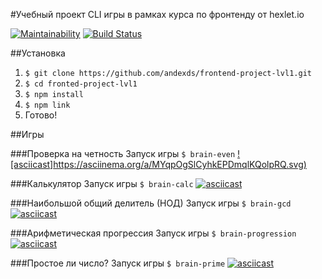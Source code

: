 #Учебный проект CLI игры в рамках курса по фронтенду от hexlet.io

[![Maintainability](https://api.codeclimate.com/v1/badges/f9b013cdc3a386b28ce9/maintainability)](https://codeclimate.com/github/andexds/frontend-project-lvl1/maintainability) [![Build Status](https://travis-ci.com/andexds/frontend-project-lvl1.svg?branch=master)](https://travis-ci.com/andexds/frontend-project-lvl1)


##Установка
1. `$ git clone https://github.com/andexds/frontend-project-lvl1.git`
3. `$ cd fronted-project-lvl1`
4. `$ npm install`
5. `$ npm link`
6.  Готово!

##Игры

###Проверка на четность
Запуск игры `$ brain-even`
[![asciicast]https://asciinema.org/a/MYqpOgSlCyhkEPDmqlKQolpRQ.svg)](https://asciinema.org/a/MYqpOgSlCyhkEPDmqlKQolpRQ)

###Калькулятор
Запуск игры `$ brain-calc`
[![asciicast](https://asciinema.org/a/n6WwbAwN9mambRbI27VbWHiRS.svg)](https://asciinema.org/a/n6WwbAwN9mambRbI27VbWHiRS)

###Наибольшой общий делитель (НОД)
Запуск игры `$ brain-gcd`
[![asciicast](https://asciinema.org/a/S3w6OSKMxSrxUmYGzCxNlulRR.svg)](https://asciinema.org/a/S3w6OSKMxSrxUmYGzCxNlulRR)

###Арифметическая прогрессия
Запуск игры `$ brain-progression`
[![asciicast](https://asciinema.org/a/EX06ESHC7bS5EYrSYgiLcT4VE.svg)](https://asciinema.org/a/EX06ESHC7bS5EYrSYgiLcT4VE)

###Простое ли число?
Запуск игры `$ brain-prime`
[![asciicast](https://asciinema.org/a/mbsmpyrfuIcC9ivcE2Y2oJx5R.svg)](https://asciinema.org/a/mbsmpyrfuIcC9ivcE2Y2oJx5R)